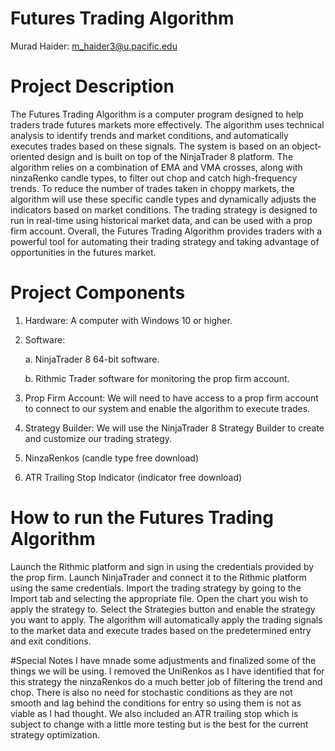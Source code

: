 # Futures Trading Algorithm 
Murad Haider: m_haider3@u.pacific.edu

# Project Description
The Futures Trading Algorithm is a computer program designed to help traders trade futures markets more effectively. The algorithm uses technical analysis to identify trends and market conditions, and automatically executes trades based on these signals. The system is based on an object-oriented design and is built on top of the NinjaTrader 8 platform.
The algorithm relies on a combination of EMA and VMA crosses, along with ninzaRenko candle types, to filter out chop and catch high-frequency trends. To reduce the number of trades taken in choppy markets, the algorithm will use these specific candle types and dynamically adjusts the indicators based on market conditions. The trading strategy is designed to run in real-time using historical market data, and can be used with a prop firm account.
Overall, the Futures Trading Algorithm provides traders with a powerful tool for automating their trading strategy and taking advantage of opportunities in the futures market.
# Project Components
1. Hardware: A computer with Windows 10 or higher.
2. Software: 

    a. NinjaTrader 8 64-bit software.

    b. Rithmic Trader software for monitoring the prop firm account.


3. Prop Firm Account: We will need to have access to a prop firm account to connect to our   system and enable the algorithm to execute trades.
4. Strategy Builder: We will use the NinjaTrader 8 Strategy Builder to create and customize our trading strategy.
5. NinzaRenkos (candle type free download)
6. ATR Trailing Stop Indicator (indicator free download)
# How to run the Futures Trading Algorithm
Launch the Rithmic platform and sign in using the credentials provided by the prop firm.
Launch NinjaTrader and connect it to the Rithmic platform using the same credentials.
Import the trading strategy by going to the Import tab and selecting the appropriate file.
Open the chart you wish to apply the strategy to.
Select the Strategies button and enable the strategy you want to apply.
The algorithm will automatically apply the trading signals to the market data and execute trades based on the predetermined entry and exit conditions.

#Special Notes
I have mnade some adjustments and finalized some of the things we will be using. I removed the UniRenkos as I have identified that for this strategy the ninzaRenkos do a much better job of filtering the trend and chop. There is also no need for stochastic conditions as they are not smooth and lag behind the conditions for entry so using them is not as viable as I had thought. We also included an ATR trailing stop which is subject to change with a little more testing but is the best for the current strategy optimization. 

